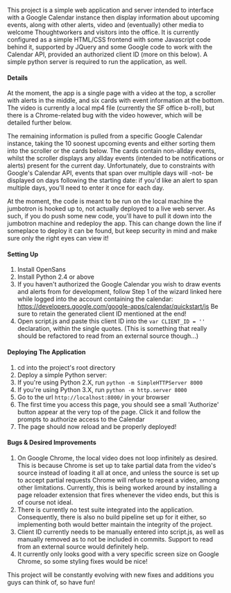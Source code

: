 This project is a simple web application and server intended to interface with a Google Calendar instance then display information about upcoming events, along with other alerts, video and (eventually) other media to welcome Thoughtworkers and visitors into the office. It is currently configured as a simple HTML/CSS frontend with some Javascript code behind it, supported by JQuery and some Google code to work with the Calendar API, provided an authorized client ID (more on this below). A simple python server is required to run the application, as well.


#### Details

At the moment, the app is a single page with a video at the top, a scroller with alerts in the middle, and six cards with event information at the bottom. The video is currently a local mp4 file (currently the SF office b-roll), but there is a Chrome-related bug with the video however, which will be detailed further below.

The remaining information is pulled from a specific Google Calendar instance, taking the 10 soonest upcoming events and either sorting them into the scroller or the cards below. The cards contain non-allday events, whilst the scroller displays any allday events (intended to be notifications or alerts) present for the current day. Unfortunately, due to constraints with Google's Calendar API, events that span over multiple days will -not- be displayed on days following the starting date: if you'd like an alert to span multiple days, you'll need to enter it once for each day.

At the moment, the code is meant to be run on the local machine the jumbotron is hooked up to, not actually deployed to a live web server. As such, if you do push some new code, you'll have to pull it down into the jumbotron machine and redeploy the app. This can change down the line if someplace to deploy it can be found, but keep security in mind and make sure only the right eyes can view it!


#### Setting Up

1. Install OpenSans
2. Install Python 2.4 or above
3. If you haven't authorized the Google Calendar you wish to draw events and alerts from for development, follow Step 1 of the wizard linked here while logged into the account containing the calendar: https://developers.google.com/google-apps/calendar/quickstart/js Be sure to retain the generated client ID mentioned at the end!
4. Open script.js and paste this client ID into the `var CLIENT_ID = ''` declaration, within the single quotes. (This is something that really should be refactored to read from an external source though...)


#### Deploying The Application

1. cd into the project's root directory
2. Deploy a simple Python server:
  1. If you're using Python 2.X, run `python -m SimpleHTTPServer 8000`
  2. If you're using Python 3.X, run `python -m http.server 8000`
3. Go to the url `http://localhost:8000/` in your browser
4. The first time you access this page, you should see a small 'Authorize' button appear at the very top of the page. Click it and follow the prompts to authorize access to the Calendar
5. The page should now reload and be properly deployed!


#### Bugs & Desired Improvements

1. On Google Chrome, the local video does not loop infinitely as desired. This is because Chrome is set up to take partial data from the video's source instead of loading it all at once, and unless the source is set up to accept partial requests Chrome will refuse to repeat a video, among other limitations. Currently, this is being worked around by installing a page reloader extension that fires whenever the video ends, but this is of course not ideal.
2. There is currently no test suite integrated into the application. Consequently, there is also no build pipeline set up for it either, so implementing both would better maintain the integrity of the project.
3. Client ID currently needs to be manually entered into script.js, as well as manually removed as to not be included in commits. Support to read from an external source would definitely help.
3. It currently only looks good with a very specific screen size on Google Chrome, so some styling fixes would be nice!


This project will be constantly evolving with new fixes and additions you guys can think of, so have fun!
